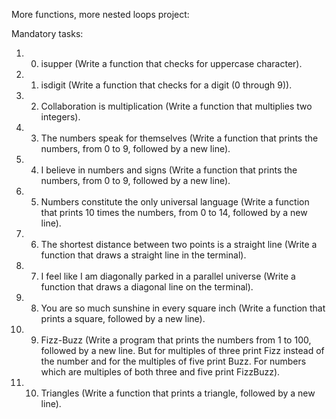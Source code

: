 More functions, more nested loops project:

Mandatory tasks:
1. 0. isupper (Write a function that checks for uppercase character).
2. 1. isdigit (Write a function that checks for a digit (0 through 9)).
3. 2. Collaboration is multiplication (Write a function that multiplies two integers).
4. 3. The numbers speak for themselves (Write a function that prints the numbers, from 0 to 9, followed by a new line).
5. 4. I believe in numbers and signs (Write a function that prints the numbers, from 0 to 9, followed by a new line).
6. 5. Numbers constitute the only universal language (Write a function that prints 10 times the numbers, from 0 to 14, followed by a new line).
7. 6. The shortest distance between two points is a straight line (Write a function that draws a straight line in the terminal).
8. 7. I feel like I am diagonally parked in a parallel universe (Write a function that draws a diagonal line on the terminal).
9. 8. You are so much sunshine in every square inch (Write a function that prints a square, followed by a new line).
10. 9. Fizz-Buzz (Write a program that prints the numbers from 1 to 100, followed by a new line. But for multiples of three print Fizz instead of the number and for the multiples of five print Buzz. For numbers which are multiples of both three and five print FizzBuzz).
11. 10. Triangles (Write a function that prints a triangle, followed by a new line).
